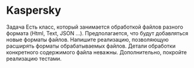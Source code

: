 # Kaspersky
Задача 
Есть класс, который занимается обработкой файлов разного формата (Html, Text, JSON …). 
Предполагается, что будут добавляться новые форматы файлов. Напишите реализацию, позволяющую расширять форматы обрабатываемых файлов. Детали обработки конкретного содержимого файла неважны. 
Дополнительно, покройте реализацию тестами.
